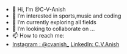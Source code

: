 - 👋 Hi, I’m @C-V-Anish
- 👀 I’m interested in sports,music and coding
- 🌱 I’m currently exploring all fields
- 💞️ I’m looking to collaborate on ...
- 📫 How to reach me:
- [Instagram :  @cvanish_](https://www.instagram.com/_.cvanish._/])
  [LinkedIn: C.V.Anish](https://www.linkedin.com/in/c-v-anish-aa0764220/)
<!---
C-V-Anish/C-V-Anish is a ✨ special ✨ repository because its `README.md` (this file) appears on your GitHub profile.
You can click the Preview link to take a look at your changes.
--->
